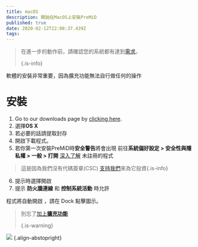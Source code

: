 ```yaml
---
title: macOS
description: 開始在MacOS上安裝PreMiD
published: true
date: 2020-02-12T22:08:37.439Z
tags:
---
```


> 在進一步的動作前，請確認您的系統都有達到[需求](/install/requirements)。 
> 
> {.is-info}

軟體的安裝非常重要，因為擴充功能無法自行做任何的操作

# 安裝
1. Go to our downloads page by [clicking here](https://premid.app/downloads).
2. 選擇**OS X**
3. 若必要的話請提取封存
4. 開啟下載程式。
5. 若你第一次安裝PreMiD時**安全警告**將會出現 前往**系統偏好設定 **>** 安全性與隱私權 **>** 一般 **>** 打開** [深入了解](https://support.apple.com/guide/mac-help/open-a-mac-app-from-an-unidentified-developer-mh40616/mac) 未註冊的程式
> 這是因為我們沒有代碼簽章(CSC) [支持我們](https://www.patreon.com/Timeraa)來為它投資{.is-info}
6. 提示時選擇開啟
7. 提示 **防火牆連線** 和 **控制系統活動** 時允許

程式將自動開啟 ，請在 Dock 點擊圖示。

> 別忘了[加上**擴充功能**](/install) 
> 
> {.is-warning}

![](https://img.icons8.com/color/2x/mac-logo.png) {.align-abstopright}